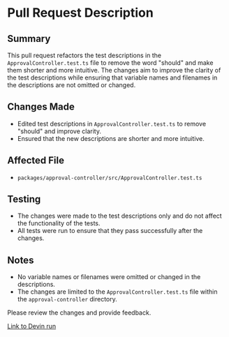# Pull Request Description

## Summary
This pull request refactors the test descriptions in the `ApprovalController.test.ts` file to remove the word "should" and make them shorter and more intuitive. The changes aim to improve the clarity of the test descriptions while ensuring that variable names and filenames in the descriptions are not omitted or changed.

## Changes Made
- Edited test descriptions in `ApprovalController.test.ts` to remove "should" and improve clarity.
- Ensured that the new descriptions are shorter and more intuitive.

## Affected File
- `packages/approval-controller/src/ApprovalController.test.ts`

## Testing
- The changes were made to the test descriptions only and do not affect the functionality of the tests.
- All tests were run to ensure that they pass successfully after the changes.

## Notes
- No variable names or filenames were omitted or changed in the descriptions.
- The changes are limited to the `ApprovalController.test.ts` file within the `approval-controller` directory.

Please review the changes and provide feedback.

[Link to Devin run](https://preview.devin.ai/devin/56c2fc0f9ccb47ce8bdd8107fdd22145)
